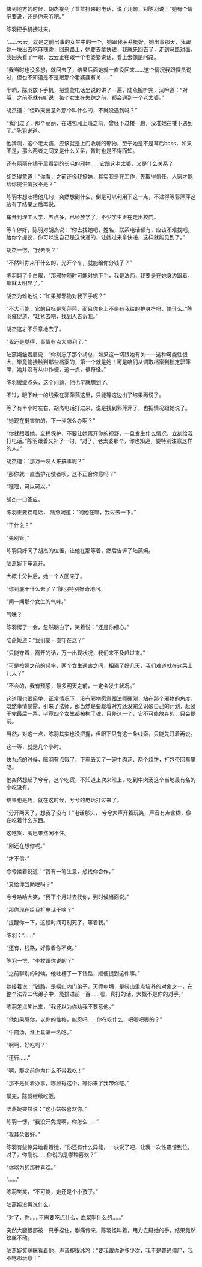 快到地方的时候，胡杰接到了萱萱打来的电话，说了几句，对陈羽说：“她有个情况要说，还是你来听吧。”

陈羽把手机接过来。

“……云云，就是之前出事的女生中的一个，她跟我关系挺好，她出事那天，我跟她一块出去吃麻辣烫，回来路上，她要去拿快递，我就先回去了，走到马路对面，我回头看了一眼，云云正在跟一个老婆婆说话，看上去像是问路。

“我当时也没多想，就回去了，结果后面她就一直没回来……这个情况我跟探员说过，但也不知道是不是跟那个老婆婆有关……”

半晌，陈羽放下手机，把萱萱电话里说的讲了一遍，陆燕婉听完，沉吟道：“对哦，之前不就有听说，每个女生在失踪之前，都会遇到一个老太婆。”

胡杰道：“但昨天出意外那个叫什么的，不就没遇到吗？”

“我问过了，那个丽丽，在进包厢上班之前，曾经下过楼一趟，没准她在楼下遇到了。”陈羽说道。

他猜测，这个老太婆，应该就是上门收魂的邪物，至于她是不是幕后boss，如果不是，那么两者之间又是什么关系，暂时也是不得而知。

还有丽丽在镜子里看到的长毛的邪物……它跟这老太婆，又是什么关系？

胡杰得意道：“你看，之前还怪我撩妹，其实我是在工作，先取得信任，人家才能给你提供情报不是？”

陈羽本想吐槽他几句，突然想到什么，倒是可以利用下这一点，不过得等郭萍萍这边有了结果之后再说。

车开到理工大学，五点多，已经放学了，不少学生正在走出校门。

等车停好，陈羽对胡杰说：“你去找她吧，姓名，联系电话都有，应该不难找吧，给你个提议，你可以说自己是送快递的，让她过来拿快递，这样就能见到了。”

胡杰一愣，“我去啊？”

“不然叫你来干什么的，光开个车，就能给你分钱了？”

陈羽翻了个白眼，“那邪物随时可能对她下手，我是法师，我要是在她身边跟着，那就太明显了。”

胡杰为难地说：“如果那邪物对我下手呢？”

“不大可能，它的目标是郭萍萍，而且你身上不是有我给的护身符吗，怕什么。”陈羽催促道，“赶紧去吧，找到人告诉我。”

胡杰这才不乐意地去了。

“我还是觉得，事情有点太顺利了。”

陆燕婉皱着眉说：“你别忘了那个胡总，如果这一切跟她有关——这种可能性很大，毕竟能接触到那些档案的，第一个就是她！可是咱们从调取档案到锁定郭萍萍，她并没有从中作梗，这一点，很奇怪。”

陈羽缓缓点头，这个问题，他也早就想到了。

不过，眼下唯一的线索在郭萍萍这里，只能等这边出了结果再说了。

等了有半小时左右，胡杰电话打过来，说是找到郭萍萍了，也把情况跟她说了。

“她现在挺害怕的，下一步怎么办啊？”

“你就跟着她，全程保护，不要让她离开你的视野，一旦发生什么情况，立刻给我打电话。”陈羽跟着又补了一句，“对了，老太婆那个，你也知道，要特别注意这样的人。”

胡杰道：“那万一没人来搞事呢？”

“那你就一直当护花使者呗，这不正合你意吗？”

“嘿嘿，可以可以。”

胡杰一口答应。

陈羽正要挂电话， 陆燕婉道：“问他在哪，我过去一下。”

“干什么？”

“先别管。”

陈羽只好问了胡杰的位置，让他在那等着，然后告诉了陆燕婉。

陆燕婉下车离开。

大概十分钟后，她一个人回来了。

“你到底干什么去了？”陈羽特别好奇地问。

“闻一闻那个女生的气味。”

气味？

陈羽愣了一会，忽然明白了，笑着说：“还是你细心。”

陆燕婉道：“我们要一直守在这？”

“只能守着，离开的话，万一出现状况，我们来不及赶过来。”

“可是按照之前的频率，两个女生遇害之间，相隔了好几天，我们难道就在这呆上几天？”

“不会的，我有预感，最多明天之前，一定会发生状况。”

这道理也很简单，正常情况下，没有邪物愿意跟法师硬刚，站在那个邪物的角度，既然事情暴露，引来了法师，那当然是要趁着对方还没完全识破自己的计划，赶紧干完最后一票，毕竟四个女生都被拘了魂，只差这一个，它不可能放弃的，只会提前。

当然，对这一点，陈羽其实也没把握，但眼下只有这一条线索，只能先盯着再说。

这一等，就是几个小时。

快九点的时候，陈羽有点饿了，下车去买了一碗牛肉汤、两个烧饼，打包带回车里吃。

他突然想起了兮兮，这个吃货，不知道上次来淮上，吃到牛肉汤这个当地最有名的小吃没有。

结果也是巧，就在这时候，兮兮的电话打过来了。

“分开两天了，想我了没有！”电话那头， 兮兮大声开着玩笑，声音有点含糊，像在吃着什么东西。

这吃货，嘴巴果然闲不住。

“刚还在想你呢。”

“才不信。”

兮兮接着说道：“我有一笔生意，想找你合作。”

“又给你当助理吗？”

兮兮哈哈大笑，“我下个月过去找你，到时候当面说。”

“那你现在给我打电话干啥？”

“提醒你一下，这段时间可别死了，等着我。”

陈羽：“……”

“还有，钱路，好像看你不爽。”

陈羽一愣，“李牧跟你说的？”

“之前聊别的时候，他吐槽了一下钱路，顺便提到这件事。”

她接着说：“钱路，是崂山内门弟子，天师中境，是崂山重点培养的对象之一，在整个法界二代弟子中，能排进前一百……嗯，真打的话，大概不是你的对手。”

陈羽差点笑出来，“我还以为你劝我不要惹他。”

“他如果惹你，以你的性格，能忍吗……你在吃什么，吧唧吧唧的？”

“牛肉汤，淮上县第一名吃。”

“啊啊，好吃吗？”

“还行……”

“啊，那之前你为什么不带我吃！”

“那不是忙着办事，哪顾得这个，等你来了我带你吃。”

聊完，陈羽继续吃饭。

陆燕婉突然说：“这小姑娘喜欢你。”

陈羽一愣，“我没开免提啊，你怎么……”

“我耳朵很好。”

陈羽有些惊异地看着她，“你还有什么异能，一块说了吧，让我一次性震惊到位，对了，你刚说……你说的是哪种喜欢？”

“你以为的那种喜欢。”

“……”

陈羽笑笑，“不可能，她还是个小孩子。”

陆燕婉没再说什么。

“对了，你……不需要吃点什么，血浆啊什么的……”

突然大腿根部被一只手捏住，剧痛传来，陈羽怪叫着，用力去掰她的手，结果竟然纹丝不动。

陆燕婉笑眯眯看着他，声音却很冰冷：“要我跟你说多少次，我不是普通僵尸，我不吃那玩意！”
